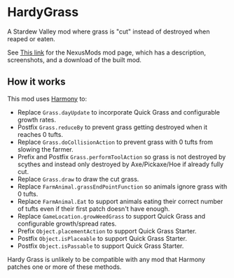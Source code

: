 # HardyGrass
A Stardew Valley mod where grass is "cut" instead of destroyed when reaped or eaten.

See [This link](https://www.nexusmods.com/stardewvalley/mods/8772) for the NexusMods mod page, which has a description, screenshots, and a download of the built mod.

## How it works

This mod uses [Harmony](https://github.com/pardeike/Harmony) to:
- Replace `Grass.dayUpdate` to incorporate Quick Grass and configurable growth rates.
- Postfix `Grass.reduceBy` to prevent grass getting destroyed when it reaches 0 tufts.
- Replace `Grass.doCollisionAction` to prevent grass with 0 tufts from slowing the farmer.
- Prefix and Postfix `Grass.performToolAction` so grass is not destroyed by scythes and instead only destroyed by Axe/Pickaxe/Hoe if already fully cut.
- Replace `Grass.draw` to draw the cut grass.
- Replace `FarmAnimal.grassEndPointFunction` so animals ignore grass with 0 tufts.
- Replace `FarmAnimal.Eat` to support animals eating their correct number of tufts even if their first patch doesn't have enough.
- Replace `GameLocation.growWeedGrass` to support Quick Grass and configurable growth/spread rates.
- Prefix `Object.placementAction` to support Quick Grass Starter.
- Postfix `Object.isPlaceable` to support Quick Grass Starter.
- Postfix `Object.isPassable` to support Quick Grass Starter.

Hardy Grass is unlikely to be compatible with any mod that Harmony patches one or more of these methods.
